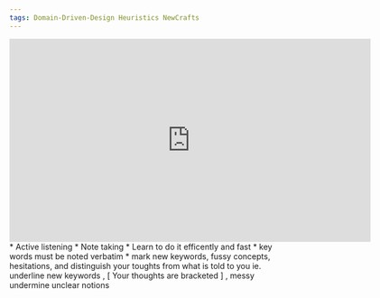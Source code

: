 ```yaml
---
tags: Domain-Driven-Design Heuristics NewCrafts
---
```

<iframe src="https://player.vimeo.com/video/167722763" width="640" height="360" frameborder="0" allowfullscreen></iframe>
* Active listening
* Note taking
  * Learn to do it efficently and fast
  * key words must be noted verbatim
  * mark new keywords, fussy concepts, hesitations, and distinguish your toughts from what is told to you
ie. underline new keywords , [ Your thoughts are bracketed ] , messy undermine unclear notions
  
